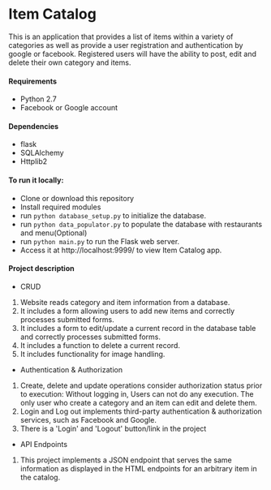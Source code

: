 # Item Catalog

This is an application that provides a list of items within a variety of categories as well as provide 
a user registration and authentication by google or facebook. Registered users will have the ability to post, edit and delete their own category and items.

#### Requirements
- Python 2.7
- Facebook or Google account

#### Dependencies
- flask
- SQLAlchemy
- Httplib2

#### To run it locally:

- Clone or download this repository
- Install required modules
- run `python database_setup.py` to initialize the database.
- run `python data_populator.py` to populate the database with restaurants and menu(Optional)
- run `python main.py` to run the Flask web server. 
- Access it at http://localhost:9999/ to view Item Catalog app.

#### Project description
- CRUD
1. Website reads category and item information from a database.
2. It includes a form allowing users to add new items and correctly processes submitted forms.
3. It includes a form to edit/update a current record in the database table and correctly processes submitted forms.
4. It includes a function to delete a current record.
5. It includes functionality for image handling.

- Authentication & Authorization
1. Create, delete and update operations consider authorization status prior to execution: Without logging in, Users can not do any execution. The only user who create a category and an item can edit and delete them.
2. Login and Log out implements third-party authentication & authorization services, such as Facebook and Google.
3. There is a 'Login' and 'Logout' button/link in the project

- API Endpoints
1. This project implements a JSON endpoint that serves the same information as displayed in the HTML endpoints for an arbitrary item in the catalog.



